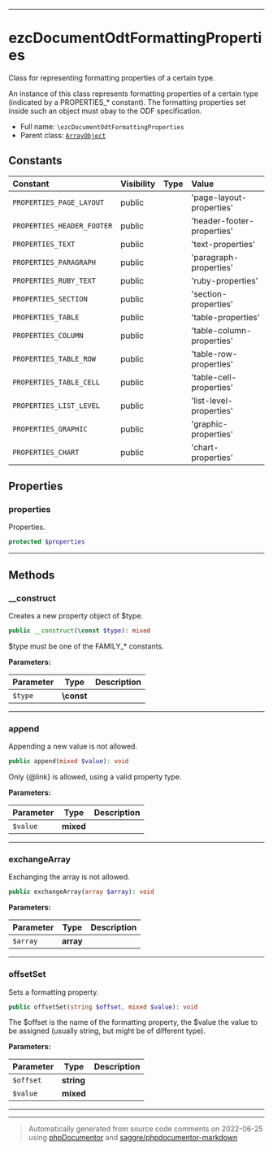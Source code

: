 ***

# ezcDocumentOdtFormattingProperties

Class for representing formatting properties of a certain type.

An instance of this class represents formatting properties of a certain type
(indicated by a PROPERTIES_* constant). The formatting properties set inside
such an object must obay to the ODF specification.

* Full name: `\ezcDocumentOdtFormattingProperties`
* Parent class: [`ArrayObject`](./ArrayObject.md)


## Constants

| Constant | Visibility | Type | Value |
|:---------|:-----------|:-----|:------|
|`PROPERTIES_PAGE_LAYOUT`|public| |&#039;page-layout-properties&#039;|
|`PROPERTIES_HEADER_FOOTER`|public| |&#039;header-footer-properties&#039;|
|`PROPERTIES_TEXT`|public| |&#039;text-properties&#039;|
|`PROPERTIES_PARAGRAPH`|public| |&#039;paragraph-properties&#039;|
|`PROPERTIES_RUBY_TEXT`|public| |&#039;ruby-properties&#039;|
|`PROPERTIES_SECTION`|public| |&#039;section-properties&#039;|
|`PROPERTIES_TABLE`|public| |&#039;table-properties&#039;|
|`PROPERTIES_COLUMN`|public| |&#039;table-column-properties&#039;|
|`PROPERTIES_TABLE_ROW`|public| |&#039;table-row-properties&#039;|
|`PROPERTIES_TABLE_CELL`|public| |&#039;table-cell-properties&#039;|
|`PROPERTIES_LIST_LEVEL`|public| |&#039;list-level-properties&#039;|
|`PROPERTIES_GRAPHIC`|public| |&#039;graphic-properties&#039;|
|`PROPERTIES_CHART`|public| |&#039;chart-properties&#039;|

## Properties


### properties

Properties.

```php
protected $properties
```






***

## Methods


### __construct

Creates a new property object of $type.

```php
public __construct(\const $type): mixed
```

$type must be one of the FAMILY_* constants.






**Parameters:**

| Parameter | Type | Description |
|-----------|------|-------------|
| `$type` | **\const** |  |




***

### append

Appending a new value is not allowed.

```php
public append(mixed $value): void
```

Only {@link} is allowed, using a valid property type.






**Parameters:**

| Parameter | Type | Description |
|-----------|------|-------------|
| `$value` | **mixed** |  |




***

### exchangeArray

Exchanging the array is not allowed.

```php
public exchangeArray(array $array): void
```








**Parameters:**

| Parameter | Type | Description |
|-----------|------|-------------|
| `$array` | **array** |  |




***

### offsetSet

Sets a formatting property.

```php
public offsetSet(string $offset, mixed $value): void
```

The $offset is the name of the formatting property, the $value the
value to be assigned (usually string, but might be of different type).






**Parameters:**

| Parameter | Type | Description |
|-----------|------|-------------|
| `$offset` | **string** |  |
| `$value` | **mixed** |  |




***


***
> Automatically generated from source code comments on 2022-06-25 using [phpDocumentor](http://www.phpdoc.org/) and [saggre/phpdocumentor-markdown](https://github.com/Saggre/phpDocumentor-markdown)
